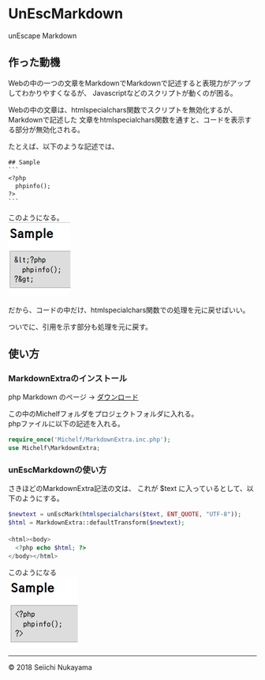 # UnEscMarkdown
unEscape Markdown

## 作った動機

Webの中の一つの文章をMarkdownでMarkdownで記述すると表現力がアップしてわかりやすくなるが、
Javascriptなどのスクリプトが動くのが困る。

Webの中の文章は、htmlspecialchars関数でスクリプトを無効化するが、Markdownで記述した
文章をhtmlspecialchars関数を通すと、コードを表示する部分が無効化される。

たとえば、以下のような記述では、

    ## Sample
    ```
    <?php
      phpinfo();
    ?>
    ```
このようになる。  
![Sample1](sample1.png)

だから、コードの中だけ、htmlspecialchars関数での処理を元に戻せばいい。

ついでに、引用を示す部分も処理を元に戻す。

## 使い方

### MarkdownExtraのインストール

php Markdown のページ -> [ダウンロード](https://michelf.ca/projects/php-markdown/)

この中のMichelfフォルダをプロジェクトフォルダに入れる。  
phpファイルに以下の記述を入れる。

```PHP
require_once('Michelf/MarkdownExtra.inc.php');
use Michelf\MarkdownExtra;
```
### unEscMarkdownの使い方

さきほどのMarkdownExtra記法の文は、
これが $text に入っているとして、以下のようにする。

```PHP
$newtext = unEscMark(htmlspecialchars($text, ENT_QUOTE, "UTF-8"));
$html = MarkdownExtra::defaultTransform($newtext);

<html><body>
  <?php echo $html; ?>
</body></html>
```
このようになる  
![Sample2](sample2.png)

***
&copy; 2018 Seiichi Nukayama
